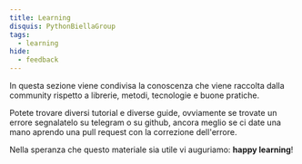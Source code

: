 ```yaml
---
title: Learning
disquis: PythonBiellaGroup
tags:
  - learning
hide:
  - feedback
---
```


In questa sezione viene condivisa la conoscenza che viene raccolta dalla community rispetto a librerie, metodi, tecnologie e buone pratiche.

Potete trovare diversi tutorial e diverse guide, ovviamente se trovate un errore segnalatelo su telegram o su github, ancora meglio se ci date una mano aprendo una pull request con la correzione dell'errore.

Nella speranza che questo materiale sia utile vi auguriamo: **happy learning**!
